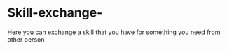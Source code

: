 # Skill-exchange-
Here you can exchange a skill that you have for something you need from other person
